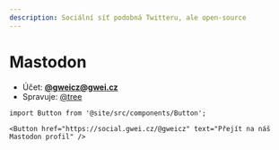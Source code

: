 ```yaml
---
description: Sociální síť podobná Twitteru, ale open-source
---
```


# Mastodon

* Účet: [**@gweicz@gwei.cz**](https://social.gwei.cz/@gweicz)
* Spravuje: [@tree](https://forum.gwei.cz/u/tree)

```mdx-code-block
import Button from '@site/src/components/Button';

<Button href="https://social.gwei.cz/@gweicz" text="Přejít na náš Mastodon profil" />
```

